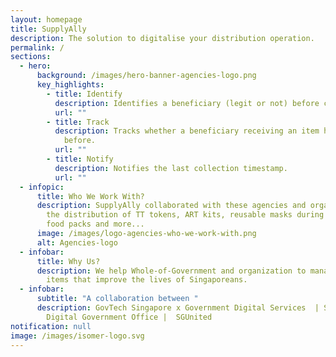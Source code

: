 ```yaml
---
layout: homepage
title: SupplyAlly
description: The solution to digitalise your distribution operation.
permalink: /
sections:
  - hero:
      background: /images/hero-banner-agencies-logo.png
      key_highlights:
        - title: Identify
          description: Identifies a beneficiary (legit or not) before collection.
          url: ""
        - title: Track
          description: Tracks whether a beneficiary receiving an item has received it
            before.
          url: ""
        - title: Notify
          description: Notifies the last collection timestamp.
          url: ""
  - infopic:
      title: Who We Work With?
      description: SupplyAlly collaborated with these agencies and organization for
        the distribution of TT tokens, ART kits, reusable masks during covid-19,
        food packs and more...
      image: /images/logo-agencies-who-we-work-with.png
      alt: Agencies-logo
  - infobar:
      title: Why Us?
      description: We help Whole-of-Government and organization to manage & distribute
        items that improve the lives of Singaporeans.
  - infobar:
      subtitle: "A collaboration between "
      description: GovTech Singapore x Government Digital Services  | Smart Nation &
        Digital Government Office |  SGUnited
notification: null
image: /images/isomer-logo.svg
---
```

